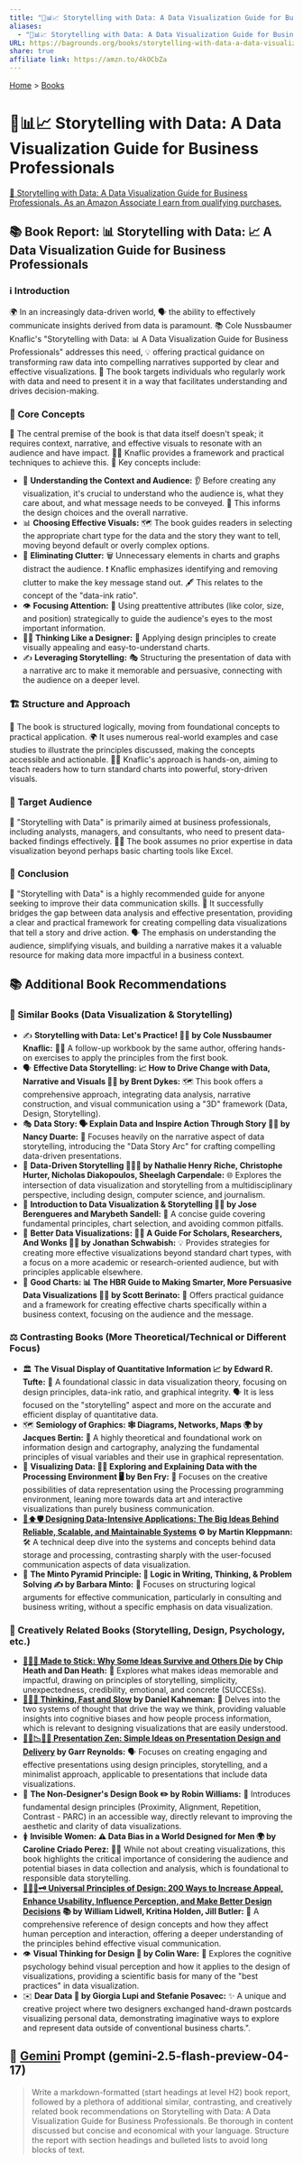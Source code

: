 ```yaml
---
title: "📖📊📈 Storytelling with Data: A Data Visualization Guide for Business Professionals"
aliases:
  - "📖📊📈 Storytelling with Data: A Data Visualization Guide for Business Professionals"
URL: https://bagrounds.org/books/storytelling-with-data-a-data-visualization-guide-for-business-professionals
share: true
affiliate link: https://amzn.to/4kOCbZa
---
```

[Home](../index.md) > [Books](./index.md)  
# 📖📊📈 Storytelling with Data: A Data Visualization Guide for Business Professionals  
[🛒 Storytelling with Data: A Data Visualization Guide for Business Professionals. As an Amazon Associate I earn from qualifying purchases.](https://amzn.to/4kOCbZa)  
  
## 📚 Book Report: 📊 Storytelling with Data: 📈 A Data Visualization Guide for Business Professionals  
  
### ℹ️ Introduction  
  
🌍 In an increasingly data-driven world, 🗣️ the ability to effectively communicate insights derived from data is paramount. 📚 Cole Nussbaumer Knaflic's "Storytelling with Data: 📊 A Data Visualization Guide for Business Professionals" addresses this need, 💡 offering practical guidance on transforming raw data into compelling narratives supported by clear and effective visualizations. 🎯 The book targets individuals who regularly work with data and need to present it in a way that facilitates understanding and drives decision-making.  
  
### 🔑 Core Concepts  
  
📜 The central premise of the book is that data itself doesn't speak; it requires context, narrative, and effective visuals to resonate with an audience and have impact. 🧑‍🏫 Knaflic provides a framework and practical techniques to achieve this. 📌 Key concepts include:  
  
* 👤 **Understanding the Context and Audience:** 👂 Before creating any visualization, it's crucial to understand who the audience is, what they care about, and what message needs to be conveyed. 🎨 This informs the design choices and the overall narrative.  
* 📊 **Choosing Effective Visuals:** 🗺️ The book guides readers in selecting the appropriate chart type for the data and the story they want to tell, moving beyond default or overly complex options.  
* 🧹 **Eliminating Clutter:** 🗑️ Unnecessary elements in charts and graphs distract the audience. ❗ Knaflic emphasizes identifying and removing clutter to make the key message stand out. 🖋️ This relates to the concept of the "data-ink ratio".  
* 👁️ **Focusing Attention:** 🎯 Using preattentive attributes (like color, size, and position) strategically to guide the audience's eyes to the most important information.  
* 👨‍🎨 **Thinking Like a Designer:** 📐 Applying design principles to create visually appealing and easy-to-understand charts.  
* ✍️ **Leveraging Storytelling:** 🎭 Structuring the presentation of data with a narrative arc to make it memorable and persuasive, connecting with the audience on a deeper level.  
  
### 🏗️ Structure and Approach  
  
🧱 The book is structured logically, moving from foundational concepts to practical application. 🌍 It uses numerous real-world examples and case studies to illustrate the principles discussed, making the concepts accessible and actionable. 🧑‍🏫 Knaflic's approach is hands-on, aiming to teach readers how to turn standard charts into powerful, story-driven visuals.  
  
### 🎯 Target Audience  
  
💼 "Storytelling with Data" is primarily aimed at business professionals, including analysts, managers, and consultants, who need to present data-backed findings effectively. 🧑‍🎓 The book assumes no prior expertise in data visualization beyond perhaps basic charting tools like Excel.  
  
### 🏁 Conclusion  
  
💯 "Storytelling with Data" is a highly recommended guide for anyone seeking to improve their data communication skills. 🌉 It successfully bridges the gap between data analysis and effective presentation, providing a clear and practical framework for creating compelling data visualizations that tell a story and drive action. 🗣️ The emphasis on understanding the audience, simplifying visuals, and building a narrative makes it a valuable resource for making data more impactful in a business context.  
  
## 📚 Additional Book Recommendations  
  
### 👯 Similar Books (Data Visualization & Storytelling)  
  
* ✍️ **Storytelling with Data: Let's Practice! 🧑‍🏫 by Cole Nussbaumer Knaflic:** 🧑‍💻 A follow-up workbook by the same author, offering hands-on exercises to apply the principles from the first book.  
* 🗣️ **Effective Data Storytelling: 📈 How to Drive Change with Data, Narrative and Visuals 🧑‍💼 by Brent Dykes:** 🗺️ This book offers a comprehensive approach, integrating data analysis, narrative construction, and visual communication using a "3D" framework (Data, Design, Storytelling).  
* 🎭 **Data Story: 🗣️ Explain Data and Inspire Action Through Story 👩‍💼 by Nancy Duarte:** 📜 Focuses heavily on the narrative aspect of data storytelling, introducing the "Data Story Arc" for crafting compelling data-driven presentations.  
* 🤝 **Data-Driven Storytelling 🧑‍🤝‍🧑 by Nathalie Henry Riche, Christophe Hurter, Nicholas Diakopoulos, Sheelagh Carpendale:** 🌐 Explores the intersection of data visualization and storytelling from a multidisciplinary perspective, including design, computer science, and journalism.  
* 🚀 **Introduction to Data Visualization & Storytelling 🧑‍🏫 by Jose Berengueres and Marybeth Sandell:** 📖 A concise guide covering fundamental principles, chart selection, and avoiding common pitfalls.  
* 🥇 **Better Data Visualizations: 🧑‍🎓 A Guide For Scholars, Researchers, And Wonks 🧑‍🔬 by Jonathan Schwabish:** 💡 Provides strategies for creating more effective visualizations beyond standard chart types, with a focus on a more academic or research-oriented audience, but with principles applicable elsewhere.  
* 💼 **Good Charts: 📊 The HBR Guide to Making Smarter, More Persuasive Data Visualizations 🧑‍💼 by Scott Berinato:** 🎯 Offers practical guidance and a framework for creating effective charts specifically within a business context, focusing on the audience and the message.  
  
### ⚖️ Contrasting Books (More Theoretical/Technical or Different Focus)  
  
* 🏛️ **The Visual Display of Quantitative Information 📈 by Edward R. Tufte:** 📜 A foundational classic in data visualization theory, focusing on design principles, data-ink ratio, and graphical integrity. 🗣️ It is less focused on the "storytelling" aspect and more on the accurate and efficient display of quantitative data.  
* 🗺️ **Semiology of Graphics: 🕸️ Diagrams, Networks, Maps 🌍 by Jacques Bertin:** 🧪 A highly theoretical and foundational work on information design and cartography, analyzing the fundamental principles of visual variables and their use in graphical representation.  
* 🎨 **Visualizing Data: 🧑‍💻 Exploring and Explaining Data with the Processing Environment 🖥️ by Ben Fry:** 💫 Focuses on the creative possibilities of data representation using the Processing programming environment, leaning more towards data art and interactive visualizations than purely business communication.  
* **[💾⬆️🛡️ Designing Data-Intensive Applications: The Big Ideas Behind Reliable, Scalable, and Maintainable Systems](./designing-data-intensive-applications.md) ⚙️ by Martin Kleppmann:** 🛠️ A technical deep dive into the systems and concepts behind data storage and processing, contrasting sharply with the user-focused communication aspects of data visualization.  
* 📝 **The Minto Pyramid Principle: 🧠 Logic in Writing, Thinking, & Problem Solving ✍️ by Barbara Minto:** 📐 Focuses on structuring logical arguments for effective communication, particularly in consulting and business writing, without a specific emphasis on data visualization.  
  
### 🎨 Creatively Related Books (Storytelling, Design, Psychology, etc.)  
  
* **[🧠🌱💀 Made to Stick: Why Some Ideas Survive and Others Die](./made-to-stick.md) by Chip Heath and Dan Heath:** 🤔 Explores what makes ideas memorable and impactful, drawing on principles of storytelling, simplicity, unexpectedness, credibility, emotional, and concrete (SUCCESs).  
* **[🤔🐇🐢 Thinking, Fast and Slow](./thinking-fast-and-slow.md) by Daniel Kahneman:** 🚀 Delves into the two systems of thought that drive the way we think, providing valuable insights into cognitive biases and how people process information, which is relevant to designing visualizations that are easily understood.  
* **[🧑‍🏫📉🎤🧘 Presentation Zen: Simple Ideas on Presentation Design and Delivery](./presentation-zen.md) by Garr Reynolds:** 🗣️ Focuses on creating engaging and effective presentations using design principles, storytelling, and a minimalist approach, applicable to presentations that include data visualizations.  
* 🎨 **The Non-Designer's Design Book ✏️ by Robin Williams:** 📐 Introduces fundamental design principles (Proximity, Alignment, Repetition, Contrast - PARC) in an accessible way, directly relevant to improving the aesthetic and clarity of data visualizations.  
* 🚺 **Invisible Women: ⚠️ Data Bias in a World Designed for Men 🌍 by Caroline Criado Perez:** 👩‍💻 While not about creating visualizations, this book highlights the critical importance of considering the audience and potential biases in data collection and analysis, which is foundational to responsible data storytelling.  
* **[🌌📐🧩🗝️ Universal Principles of Design: 200 Ways to Increase Appeal, Enhance Usability, Influence Perception, and Make Better Design Decisions](./universal-principles-of-design.md) 📚 by William Lidwell, Kritina Holden, Jill Butler:** 🔎 A comprehensive reference of design concepts and how they affect human perception and interaction, offering a deeper understanding of the principles behind effective visual communication.  
* 👁️ **Visual Thinking for Design 🧠 by Colin Ware:** 🔬 Explores the cognitive psychology behind visual perception and how it applies to the design of visualizations, providing a scientific basis for many of the "best practices" in data visualization.  
* ✉️ **Dear Data 🤝 by Giorgia Lupi and Stefanie Posavec:** ✨ A unique and creative project where two designers exchanged hand-drawn postcards visualizing personal data, demonstrating imaginative ways to explore and represent data outside of conventional business charts.".  
  
## 💬 [Gemini](../software/gemini.md) Prompt (gemini-2.5-flash-preview-04-17)  
> Write a markdown-formatted (start headings at level H2) book report, followed by a plethora of additional similar, contrasting, and creatively related book recommendations on Storytelling with Data: A Data Visualization Guide for Business Professionals. Be thorough in content discussed but concise and economical with your language. Structure the report with section headings and bulleted lists to avoid long blocks of text.